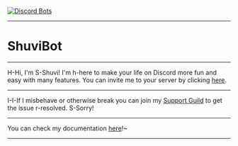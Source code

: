 [![Discord Bots](https://discordbots.org/api/widget/323128638444929025.png)](https://discordbots.org/bot/323128638444929025?utm_source=widget)
<!DOCTYPE html>
<html>
<hr>
</hr>
        <h1>ShuviBot</h1>
<hr>
</hr>
    <body>
      <p>H-Hi, I'm S-Shuvi! I'm h-here to make your life on Discord more fun and easy with many features. You can invite me to your server by clicking <a href="https://discordapp.com/oauth2/authorize?client_id=323128638444929025&scope=bot&permissions=536210551">here</a>.</p></b></p>
<hr></hr>
<p>I-I-If I misbehave or  otherwise break you can join my <a href="https://discord.gg/eYbEBaS">Support Guild</a> to get the issue r-resolved. S-Sorry!<br>
  <hr></hr>
<p>You can check my documentation <a href="https://github.com/MrLar/ShuviWiki/wiki">here</a>!~<br>
    </body>
  <hr></hr>
</html>
